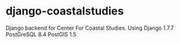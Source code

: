 # django-coastalstudies
Django backend for Center For Coastal Studies.
Using Django 1.7.7
PostGreSQL 8.4
PostGIS 1.5
